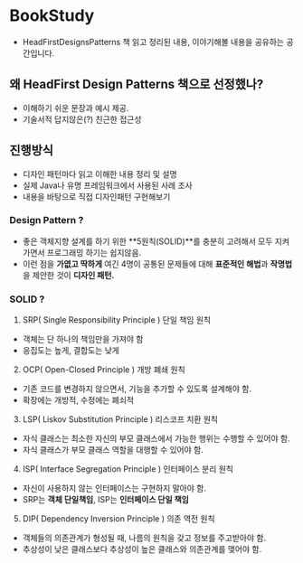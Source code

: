 # BookStudy
- HeadFirstDesignsPatterns 책 읽고 정리된 내용, 이야기해볼 내용을 공유하는 공간입니다.

## 왜 HeadFirst Design Patterns 책으로 선정했나?
- 이해하기 쉬운 문장과 예시 제공.
- 기술서적 답지않은(?) 친근한 접근성

## 진행방식
- 디자인 패턴마다 읽고 이해한 내용 정리 및 설명
- 실제 Java나 유명 프레임워크에서 사용된 사례 조사
- 내용을 바탕으로 직접 디자인패턴 구현해보기

### Design Pattern ?
- 좋은 객체지향 설계를 하기 위한 **5원칙(SOLID)**를 충분히 고려해서 모두 지켜가면서 프로그래밍 하기는 쉽지않음.
- 이런 점을 **가엾고 딱하게** 여긴 4명이 공통된 문제들에 대해 **표준적인 해법**과 **작명법**을 제안한 것이 **디자인 패턴.**

### SOLID ?
1. SRP( Single Responsibility Principle ) 단일 책임 원칙
 + 객체는 단 하나의 책임만을 가져야 함
 + 응집도는 높게, 결합도는 낮게
2. OCP( Open-Closed Principle ) 개방 폐쇄 원칙
 + 기존 코드를 변경하지 않으면서, 기능을 추가할 수 있도록 설계해야 함.
 + 확장에는 개방적, 수정에는 폐쇠적
3. LSP( Liskov Substitution Principle ) 리스코프 치환 원칙
 + 자식 클래스는 최소한 자신의 부모 클래스에서 가능한 행위는 수행할 수 있어야 함.
 + 자식 클래스가 부모 클래스 역할을 대행할 수 있어야 함.
4. ISP( Interface Segregation Principle ) 인터페이스 분리 원칙
 + 자신이 사용하지 않는 인터페이스는 구현하지 말아야 함.
 + SRP는 **객체 단일책임**, ISP는 **인터페이스 단일 책임**
5. DIP( Dependency Inversion Principle ) 의존 역전 원칙
 + 객체들의 의존관계가 형성될 때, 나름의 원칙을 갖고 정보를 주고받아야 함.
 + 추상성이 낮은 클래스보다 추상성이 높은 클래스와 의존관계를 맺어야 함.
